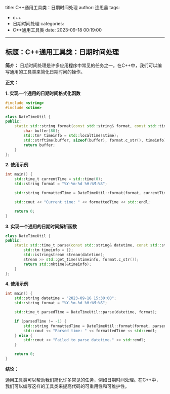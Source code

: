 title: C++通用工具类：日期时间处理
author: 连思鑫
tags:
  - c++
  - 日期时间处理
categories:
  - C++通用工具类
date: 2023-09-18 00:19:00
---
## **标题：C++通用工具类：日期时间处理**

**简介：**
日期时间处理是许多应用程序中常见的任务之一。在C++中，我们可以编写通用的工具类来简化日期时间的操作。

**正文：**

**1. 实现一个通用的日期时间格式化函数**

```cpp
#include <string>
#include <ctime>

class DateTimeUtil {
public:
    static std::string format(const std::string& format, const std::time_t& time) {
        char buffer[80];
        std::tm* timeinfo = std::localtime(&time);
        std::strftime(buffer, sizeof(buffer), format.c_str(), timeinfo);
        return buffer;
    }
};
```

**2. 使用示例**

```cpp
int main() {
    std::time_t currentTime = std::time(0);
    std::string format = "%Y-%m-%d %H:%M:%S";

    std::string formattedTime = DateTimeUtil::format(format, currentTime);

    std::cout << "Current time: " << formattedTime << std::endl;

    return 0;
}
```

**3. 实现一个通用的日期时间解析函数**

```cpp
class DateTimeUtil {
public:
    static std::time_t parse(const std::string& datetime, const std::string& format) {
        std::tm timeinfo = {};
        std::istringstream stream(datetime);
        stream >> std::get_time(&timeinfo, format.c_str());
        return std::mktime(&timeinfo);
    }
};
```

**4. 使用示例**

```cpp
int main() {
    std::string datetime = "2023-09-16 15:30:00";
    std::string format = "%Y-%m-%d %H:%M:%S";

    std::time_t parsedTime = DateTimeUtil::parse(datetime, format);

    if (parsedTime != -1) {
        std::string formattedTime = DateTimeUtil::format(format, parsedTime);
        std::cout << "Parsed time: " << formattedTime << std::endl;
    } else {
        std::cout << "Failed to parse datetime." << std::endl;
    }

    return 0;
}
```

**结论：**

通用工具类可以帮助我们简化许多常见的任务，例如日期时间处理。在C++中，我们可以编写这样的工具类来提高代码的可重用性和可维护性。
